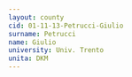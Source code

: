 ```yaml
---
layout: county 
cid: 01-11-13-Petrucci-Giulio
surname: Petrucci
name: Giulio
university: Univ. Trento
unita: DKM
---
```

